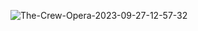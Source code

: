 ![The-Crew-Opera-2023-09-27-12-57-32](https://github.com/Franco98coll/Preentrega-2-react-CollFranco/assets/120063798/eb41cec8-4533-4b4b-91dd-29931a9b801d)
